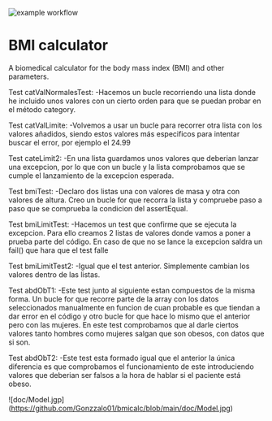 ![example workflow](https://github.com/jmhorcas/bmicalc/actions/workflows/maven.yml/badge.svg)

# BMI calculator
A biomedical calculator for the body mass index (BMI) and other parameters.

Test catValNormalesTest: 
	-Hacemos un bucle recorriendo una lista donde he incluido unos valores con un cierto orden para que se puedan probar en el método category.

Test catValLimite:
	-Volvemos a usar un bucle para recorrer otra lista con los valores añadidos, siendo estos valores más especificos para intentar buscar el error, por ejemplo el 24.99
	
Test cateLimit2: 
	-En una lista guardamos unos valores que deberian lanzar una excepcion, por lo que con un bucle y la lista comprobamos que se cumple el lanzamiento de la excepcion esperada.
	

Test bmiTest:
	-Declaro dos listas una con valores de masa y otra con valores de altura. Creo un bucle for que recorra la lista y compruebe paso a paso que se comprueba la condicion del assertEqual.
	
Test bmiLimitTest:
	-Hacemos un test que confirme que se ejecuta la excepcion. Para ello creamos 2 listas de valores donde vamos a poner a prueba parte del código. En caso de que no se lance la excepcion saldra un fail() que hara que el test falle
	
Test bmiLimitTest2:
	-Igual que el test anterior. Simplemente cambian los valores dentro de las listas.
	
Test abdObT1:
	-Este test junto al siguiente estan compuestos de la misma forma. Un bucle for que recorre parte de la array con los datos seleccionados manualmente en funcion de cuan probable es que tiendan a dar error en el código y otro bucle for que hace lo mismo que el anterior pero con las mujeres. En este test comprobamos que al darle ciertos valores tanto hombres como mujeres salgan que son obesos, con datos que si son.
	
Test abdObT2:
	-Este test esta formado igual que el anterior la única diferencia es que comprobamos el funcionamiento de este introduciendo valores que deberian ser falsos a la hora de hablar si el paciente está obeso.
	

![doc/Model.jgp] (https://github.com/Gonzzalo01/bmicalc/blob/main/doc/Model.jpg)
 


